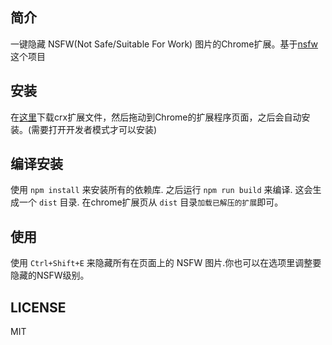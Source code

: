 ## 简介
一键隐藏 NSFW(Not Safe/Suitable For Work) 图片的Chrome扩展。基于[nsfw](https://github.com/infinitered/nsfwjs)这个项目

## 安装

在[这里](https://github.com/joyme123/chrome-ext-hide-my-pic/releases)下载crx扩展文件，然后拖动到Chrome的扩展程序页面，之后会自动安装。(需要打开开发者模式才可以安装)

## 编译安装

使用 `npm install` 来安装所有的依赖库. 之后运行 `npm run build` 来编译. 这会生成一个 `dist` 目录. 在chrome扩展页从 `dist` 目录`加载已解压的扩展`即可。

## 使用

使用 `Ctrl+Shift+E` 来隐藏所有在页面上的 NSFW 图片.你也可以在选项里调整要隐藏的NSFW级别。

## LICENSE
MIT
